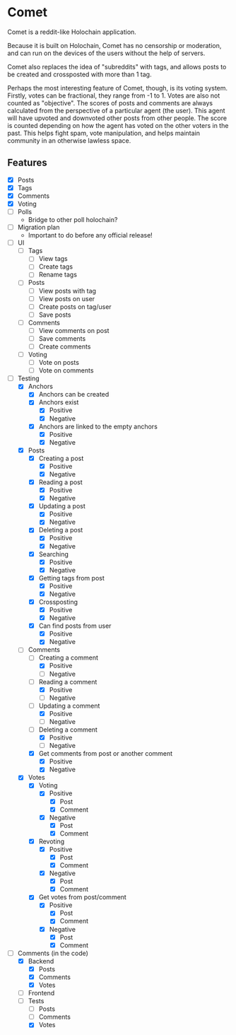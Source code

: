# Comet
Comet is a reddit-like Holochain application.

Because it is built on Holochain, Comet has no censorship or moderation, and can
run on the devices of the users without the help of servers.

Comet also replaces the idea of "subreddits" with tags, and allows posts to be 
created and crossposted with more than 1 tag.

Perhaps the most interesting feature of Comet, though, is its voting system.
Firstly, votes can be fractional, they range from -1 to 1. Votes are also not
counted as "objective". The scores of posts and comments are always calculated
from the perspective of a particular agent (the user). This agent will have
upvoted and downvoted other posts from other people. The score is counted
depending on how the agent has voted on the other voters in the past. This helps
fight spam, vote manipulation, and helps maintain community in an otherwise
lawless space.

## Features
- [x] Posts
- [x] Tags
- [x] Comments
- [x] Voting
- [ ] Polls
    - Bridge to other poll holochain?
- [ ] Migration plan
    - Important to do before any official release!
- [ ] UI
    - [ ] Tags
        - [ ] View tags
        - [ ] Create tags
        - [ ] Rename tags
    - [ ] Posts
        - [ ] View posts with tag
        - [ ] View posts on user
        - [ ] Create posts on tag/user
        - [ ] Save posts
    - [ ] Comments
        - [ ] View comments on post
        - [ ] Save comments
        - [ ] Create comments
    - [ ] Voting
        - [ ] Vote on posts
        - [ ] Vote on comments
- [ ] Testing
    - [x] Anchors
      - [x] Anchors can be created
      - [x] Anchors exist
          - [x] Positive
          - [x] Negative
      - [x] Anchors are linked to the empty anchors
          - [x] Positive
          - [x] Negative
    - [x] Posts
        - [x] Creating a post
          - [x] Positive
          - [x] Negative
        - [x] Reading a post
          - [x] Positive
          - [x] Negative
        - [x] Updating a post
          - [x] Positive
          - [x] Negative
        - [x] Deleting a post
          - [x] Positive
          - [x] Negative
        - [x] Searching
          - [x] Positive
          - [x] Negative
        - [x] Getting tags from post
          - [x] Positive
          - [x] Negative
        - [x] Crossposting
          - [x] Positive
          - [x] Negative
        - [x] Can find posts from user
          - [x] Positive
          - [x] Negative
    - [ ] Comments
        - [ ] Creating a comment
          - [x] Positive
          - [ ] Negative
        - [ ] Reading a comment
          - [x] Positive
          - [ ] Negative
        - [ ] Updating a comment
          - [x] Positive
          - [ ] Negative
        - [ ] Deleting a comment
          - [x] Positive
          - [ ] Negative
        - [x] Get comments from post or another comment
          - [x] Positive
          - [x] Negative
    - [x] Votes
        - [x] Voting
          - [x] Positive
            - [x] Post
            - [x] Comment
          - [x] Negative
            - [x] Post
            - [x] Comment
        - [x] Revoting
          - [x] Positive
            - [x] Post
            - [x] Comment
          - [x] Negative
            - [x] Post
            - [x] Comment
        - [x] Get votes from post/comment
          - [x] Positive
            - [x] Post
            - [x] Comment
          - [x] Negative
            - [x] Post
            - [x] Comment
- [ ] Comments (in the code)
    - [x] Backend
        - [x] Posts
        - [x] Comments
        - [x] Votes
    - [ ] Frontend
    - [ ] Tests
      - [ ] Posts
      - [ ] Comments
      - [x] Votes
